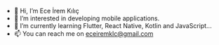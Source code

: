 - 👋 Hi, I’m Ece İrem Kılıç
- 👀 I’m interested in developing mobile applications.
- 🌱 I’m currently learning Flutter, React Native, Kotlin and JavaScript...
- 📫 You can reach me on eceiremklc@gmail.com

<!---
eceiremklc/eceiremklc is a ✨ special ✨ repository because its `README.md` (this file) appears on your GitHub profile.
You can click the Preview link to take a look at your changes.
--->
